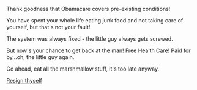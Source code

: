 Thank goodness that Obamacare covers pre-existing conditions!

You have spent your whole life eating junk food and not taking care of yourself, but that's not your fault!

The system was always fixed - the little guy always gets screwed.

But now's your chance to get back at the man!  Free Health Care!  Paid for by...oh, the little guy again.

Go ahead, eat all the marshmallow stuff, it's too late anyway.

[Resign thyself](hillary/hillary-appears.md)